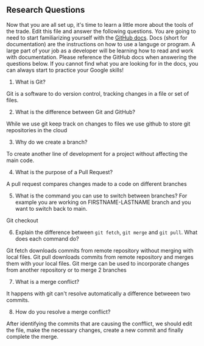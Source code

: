 ## Research Questions 

Now that you are all set up, it's time to learn a little more about the tools of the trade. Edit this file and answer the following questions. You are going to need to start familiarizing yourself with the [GitHub docs](https://docs.github.com/en). Docs (short for documentation) are the instructions on how to use a languge or program. A large part of your job as a developer will be learning how to read and work with documentation. Please reference the GitHub docs when answering the questions below. If you cannot find what you are looking for in the docs, you can always start to practice your Google skills!

1. What is Git?

Git is a software to do version control, tracking changes in a 
file or set of files. 

2. What is the difference between Git and GitHub?

While we use git keep track on changes to files we use github to store git 
repositories in the cloud

3. Why do we create a branch?

To create another line of development for a project without affecting the 
main code.
 
4. What is the purpose of a Pull Request?

A pull request compares changes made to a code on different branches 

5. What is the command you can use to switch between branches? For example you are working on FIRSTNAME-LASTNAME branch and you want to switch back to main.

Git checkout

6. Explain the difference between `git fetch`, `git merge` and `git pull`. What does each command do?

Git fetch downloads commits from remote repository without merging with local files. Git pull downloads commits from remote repository and merges them with 
your local files. Git merge can be used to incorporate changes from another repository or to merge 2 branches

7. What is a merge conflict?

It happens with git can't resolve automatically a difference betweeen two commits. 

8. How do you resolve a merge conflict?

After identifying the commits that are causing the confflict, we should edit the file, 
make the necessary changes, create a new commit and finally complete the merge. 

